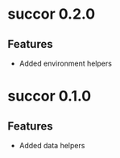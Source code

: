 # succor 0.2.0

## Features

- Added environment helpers

# succor 0.1.0

## Features

- Added data helpers

